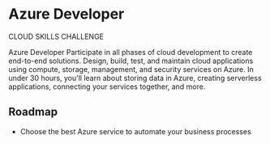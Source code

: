 
# Azure Developer

CLOUD SKILLS CHALLENGE

Azure Developer
Participate in all phases of cloud development to create end-to-end solutions. Design, build, test, and maintain cloud applications using compute, storage, management, and security services on Azure. In under 30 hours, you'll learn about storing data in Azure, creating serverless applications, connecting your services together, and more.

## Roadmap

- Choose the best Azure service to automate your business processes
